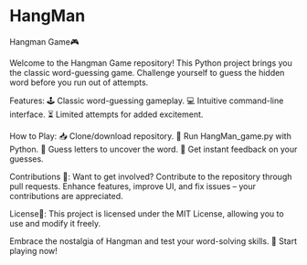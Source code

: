 # HangMan
Hangman Game🎮

Welcome to the Hangman Game repository! This Python project brings you the classic word-guessing game. Challenge yourself to guess the hidden word before you run out of attempts.

Features:
🕹️ Classic word-guessing gameplay.
💻 Intuitive command-line interface.
⏳  Limited attempts for added excitement.

How to Play:
📥 Clone/download repository.
🐍 Run HangMan_game.py with Python.
🤔 Guess letters to uncover the word.
🔄 Get instant feedback on your guesses.

Contributions 🤝:
Want to get involved? Contribute to the repository through pull requests. Enhance features, improve UI, and fix issues – your contributions are appreciated.

License📜:
This project is licensed under the MIT License, allowing you to use and modify it freely.

Embrace the nostalgia of Hangman and test your word-solving skills.  🧠 Start playing now!
